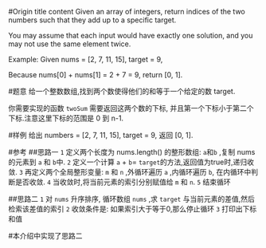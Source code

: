#Origin title content
Given an array of integers, return indices of the two numbers such that they add up to a specific target.

You may assume that each input would have exactly one solution, and you may not use the same element twice.

Example:
Given nums = [2, 7, 11, 15], target = 9,

Because nums[0] + nums[1] = 2 + 7 = 9,
return [0, 1].

#题意
给一个整数数组,找到两个数使得他们的和等于一个给定的数 target.

你需要实现的函数 `twoSum` 需要返回这两个数的下标, 并且第一个下标小于第二个下标.注意这里下标的范围是 0 到 n-1.

#样例
给出 numbers = [2, 7, 11, 15], target = 9, 返回 [0, 1].

#参考
##思路一
`1` 定义两个长度为 nums.length() 的整形数组: `a`和`b` ,复制 nums 的元素到 `a` 和 `b`中.
`2` 定义一个计算 `a` + `b`= `target`的方法,返回值为true时,递归收敛.
`3` 再定义两个全局整形变量: `m` 和 `n` ,外循环遍历 `a` ,内循环遍历 `b`, 在内循环中判断是否收敛.
`4` 当收敛时,将当前元素的索引分别赋值给 `m` 和 `n`.
`5` 结束循环

##思路二
`1` 对 `nums` 升序排序, 循环数组 `nums` ,求 `target` 与当前元素的差值,然后检索该差值的索引
`2` 收敛条件是: 如果索引大于等于0,那么停止循环
`3` 打印出下标和值

#本介绍中实现了思路二
